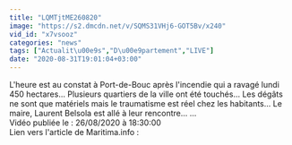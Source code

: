 ```yaml
---
title: "LQMTjtME260820"
image: "https://s2.dmcdn.net/v/SQMS31VHj6-GOT5Bv/x240"
vid_id: "x7vsooz"
categories: "news"
tags: ["Actualit\u00e9s","D\u00e9partement","LIVE"]
date: "2020-08-31T19:01:04+03:00"
---
```

L'heure est au constat à Port-de-Bouc après l'incendie qui a ravagé lundi 450 hectares... Plusieurs quartiers de la ville ont été touchés... Les dégâts ne sont que matériels mais le traumatisme est réel chez les habitants... Le maire, Laurent Belsola est allé à leur rencontre...   ...  <br>Vidéo publiée le : 26/08/2020 à 18:30:00  <br>Lien vers l'article de Maritima.info :  <br>
